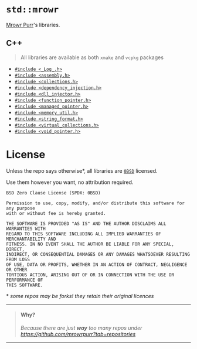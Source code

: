 # `std::mrowr`

[Mrowr Purr](https://github.com/mrowrpurr)'s libraries.

## C++

> All libraries are available as both `xmake` and `vcpkg` packages

- [`#include <_Log_.h>`](https://github.com/MrowrLib/_Log_.h)
- [`#include <assembly.h>`](https://github.com/MrowrLib/assembly.h)
- [`#include <collections.h>`](https://github.com/MrowrLib/collections.h)
- [`#include <dependency_injection.h>`](https://github.com/MrowrLib/dependency_injection.h)
- [`#include <dll_injector.h>`](https://github.com/MrowrLib/dll_injector.h)
- [`#include <function_pointer.h>`](https://github.com/MrowrLib/function_pointer.h)
- [`#include <managed_pointer.h>`](https://github.com/MrowrLib/managed_pointer.h)
- [`#include <memory_util.h>`](https://github.com/MrowrLib/memory_util.h)
- [`#include <string_format.h>`](https://github.com/MrowrLib/string_format.h)
- [`#include <virtual_collections.h>`](https://github.com/MrowrLib/virtual_collections.h)
- [`#include <void_pointer.h>`](https://github.com/MrowrLib/void_pointer.h)

# License

Unless the repo says otherwise\*, all libraries are [`0BSD`](https://opensource.org/license/0bsd/) licensed.

Use them however you want, no attribution required.

```
BSD Zero Clause License (SPDX: 0BSD)

Permission to use, copy, modify, and/or distribute this software for any purpose
with or without fee is hereby granted.

THE SOFTWARE IS PROVIDED "AS IS" AND THE AUTHOR DISCLAIMS ALL WARRANTIES WITH
REGARD TO THIS SOFTWARE INCLUDING ALL IMPLIED WARRANTIES OF MERCHANTABILITY AND
FITNESS. IN NO EVENT SHALL THE AUTHOR BE LIABLE FOR ANY SPECIAL, DIRECT,
INDIRECT, OR CONSEQUENTIAL DAMAGES OR ANY DAMAGES WHATSOEVER RESULTING FROM LOSS
OF USE, DATA OR PROFITS, WHETHER IN AN ACTION OF CONTRACT, NEGLIGENCE OR OTHER
TORTIOUS ACTION, ARISING OUT OF OR IN CONNECTION WITH THE USE OR PERFORMANCE OF
THIS SOFTWARE.
```

\* _some repos may be forks! they retain their original licences_

---

> #### Why?
>
> _Because there are just **way** too many repos under https://github.com/mrowrpurr?tab=repositories_

---
